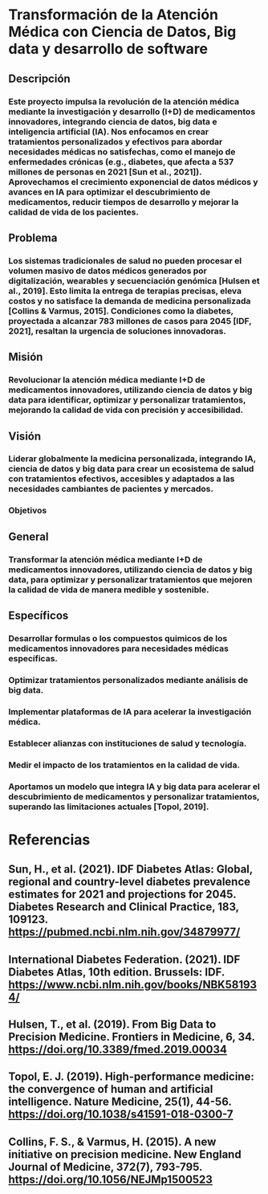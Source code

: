 # Transformación de la Atención Médica con Ciencia de Datos, Big data y desarrollo de software

## Descripción

### Este proyecto impulsa la revolución de la atención médica mediante la investigación y desarrollo (I+D) de medicamentos innovadores, integrando ciencia de datos, big data e inteligencia artificial (IA). Nos enfocamos en crear tratamientos personalizados y efectivos para abordar necesidades médicas no satisfechas, como el manejo de enfermedades crónicas (e.g., diabetes, que afecta a 537 millones de personas en 2021 [Sun et al., 2021]). Aprovechamos el crecimiento exponencial de datos médicos y avances en IA para optimizar el descubrimiento de medicamentos, reducir tiempos de desarrollo y mejorar la calidad de vida de los pacientes.

## Problema

### Los sistemas tradicionales de salud no pueden procesar el volumen masivo de datos médicos generados por digitalización, wearables y secuenciación genómica [Hulsen et al., 2019]. Esto limita la entrega de terapias precisas, eleva costos y no satisface la demanda de medicina personalizada [Collins & Varmus, 2015]. Condiciones como la diabetes, proyectada a alcanzar 783 millones de casos para 2045 [IDF, 2021], resaltan la urgencia de soluciones innovadoras.

## Misión

### Revolucionar la atención médica mediante I+D de medicamentos innovadores, utilizando ciencia de datos y big data para identificar, optimizar y personalizar tratamientos, mejorando la calidad de vida con precisión y accesibilidad.

## Visión

### Liderar globalmente la medicina personalizada, integrando IA, ciencia de datos y big data para crear un ecosistema de salud con tratamientos efectivos, accesibles y adaptados a las necesidades cambiantes de pacientes y mercados.

### Objetivos

## General

### Transformar la atención médica mediante I+D de medicamentos innovadores, utilizando ciencia de datos y big data, para optimizar y personalizar tratamientos que mejoren la calidad de vida de manera medible y sostenible.

## Específicos

### Desarrollar formulas o los compuestos quimicos de los medicamentos innovadores para necesidades médicas específicas.

### Optimizar tratamientos personalizados mediante análisis de big data.

### Implementar plataformas de IA para acelerar la investigación médica.

### Establecer alianzas con instituciones de salud y tecnología.

### Medir el impacto de los tratamientos en la calidad de vida.


### Aportamos un modelo que integra IA y big data para acelerar el descubrimiento de medicamentos y personalizar tratamientos, superando las limitaciones actuales [Topol, 2019].

# Referencias

## Sun, H., et al. (2021). IDF Diabetes Atlas: Global, regional and country-level diabetes prevalence estimates for 2021 and projections for 2045. Diabetes Research and Clinical Practice, 183, 109123. https://pubmed.ncbi.nlm.nih.gov/34879977/

## International Diabetes Federation. (2021). IDF Diabetes Atlas, 10th edition. Brussels: IDF. https://www.ncbi.nlm.nih.gov/books/NBK581934/

## Hulsen, T., et al. (2019). From Big Data to Precision Medicine. Frontiers in Medicine, 6, 34. https://doi.org/10.3389/fmed.2019.00034

## Topol, E. J. (2019). High-performance medicine: the convergence of human and artificial intelligence. Nature Medicine, 25(1), 44-56. https://doi.org/10.1038/s41591-018-0300-7

## Collins, F. S., & Varmus, H. (2015). A new initiative on precision medicine. New England Journal of Medicine, 372(7), 793-795. https://doi.org/10.1056/NEJMp1500523
